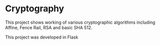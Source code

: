 # Cryptography
This project shows working of various cryptographic algorithms including Affine, Fence Rail, RSA and basic SHA 512.

This project was developed in Flask

